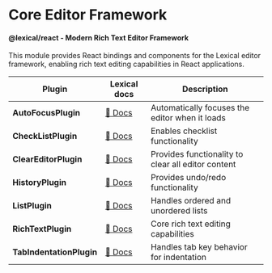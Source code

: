 # Core Editor Framework

#### **@lexical/react** - Modern Rich Text Editor Framework
This module provides React bindings and components for the Lexical editor framework, enabling rich text editing capabilities in React applications.

| Plugin | Lexical docs | Description |
|--------|--------------|---------|
| **AutoFocusPlugin** | [📖 Docs](https://lexical.dev/docs/api/modules/lexical_react_LexicalAutoFocusPlugin) | Automatically focuses the editor when it loads |
| **CheckListPlugin** | [📖 Docs](https://lexical.dev/docs/api/modules/lexical_react_LexicalCheckListPlugin) | Enables checklist functionality |
| **ClearEditorPlugin** | [📖 Docs](https://lexical.dev/docs/api/modules/lexical_react_LexicalClearEditorPlugin) | Provides functionality to clear all editor content |
| **HistoryPlugin** | [📖 Docs](https://lexical.dev/docs/api/modules/lexical_react_LexicalHistoryPlugin) | Provides undo/redo functionality |
| **ListPlugin** | [📖 Docs](https://lexical.dev/docs/api/modules/lexical_react_LexicalListPlugin) | Handles ordered and unordered lists |
| **RichTextPlugin** | [📖 Docs](https://lexical.dev/docs/api/modules/lexical_react_LexicalRichTextPlugin) | Core rich text editing capabilities |
| **TabIndentationPlugin** | [📖 Docs](https://lexical.dev/docs/api/modules/lexical_react_LexicalTabIndentationPlugin) | Handles tab key behavior for indentation |

